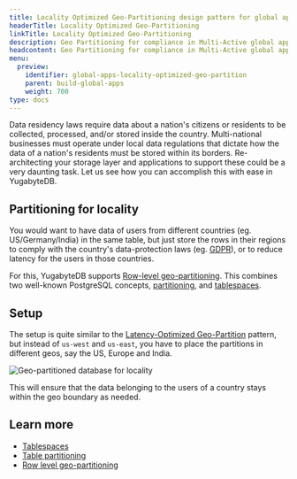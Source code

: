 ```yaml
---
title: Locality Optimized Geo-Partitioning design pattern for global applications
headerTitle: Locality Optimized Geo-Partitioning
linkTitle: Locality Optimized Geo-Partitioning
description: Geo Partitioning for compliance in Multi-Active global applications
headcontent: Geo Partitioning for compliance in Multi-Active global applications
menu:
  preview:
    identifier: global-apps-locality-optimized-geo-partition
    parent: build-global-apps
    weight: 700
type: docs
---
```


Data residency laws require data about a nation's citizens or residents to be collected, processed, and/or stored inside the country. Multi-national businesses must operate under local data regulations that dictate how the data of a nation's residents must be stored within its borders. Re-architecting your storage layer and applications to support these could be a very daunting task. Let us see how you can accomplish this with ease in YugabyteDB.

## Partitioning for locality

You would want to have data of users from different countries (eg. US/Germany/India) in the same table, but just store the rows in their regions to comply with the country's data-protection laws (eg. [GDPR](https://en.wikipedia.org/wiki/General_Data_Protection_Regulation)), or to reduce latency for the users in those countries.

For this, YugabyteDB supports [Row-level geo-partitioning](../../../explore/multi-region-deployments/row-level-geo-partitioning/). This combines two well-known PostgreSQL concepts, [partitioning](../../../explore/ysql-language-features/advanced-features/partitions/), and [tablespaces](../../../explore/ysql-language-features/going-beyond-sql/tablespaces/).

## Setup

The setup is quite similar to the [Latency-Optimized Geo-Partition](./latency-optimized-geo-partition) pattern, but instead of `us-west` and `us-east`, you have to place the partitions in different geos, say the US, Europe and India.

![Geo-partitioned database for locality](/images/develop/global-apps/locality-optimized-geo-partition-setup.png)

This will ensure that the data belonging to the users of a country stays within the geo boundary as needed.

## Learn more

- [Tablespaces](../../../explore/ysql-language-features/going-beyond-sql/tablespaces/)
- [Table partitioning](../../../explore/ysql-language-features/advanced-features/partitions/)
- [Row level geo-partitioning](../../../explore/multi-region-deployments/row-level-geo-partitioning/)